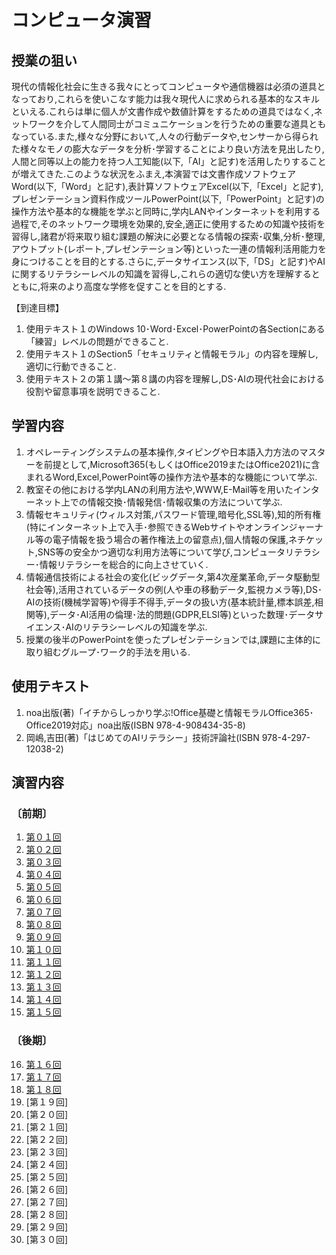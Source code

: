 # コンピュータ演習


## 授業の狙い

現代の情報化社会に生きる我々にとってコンピュータや通信機器は必須の道具となっており,これらを使いこなす能力は我々現代人に求められる基本的なスキルといえる.これらは単に個人が文書作成や数値計算をするための道具ではなく,ネットワークを介して人間同士がコミュニケーションを行うための重要な道具ともなっている.また,様々な分野において,人々の行動データや,センサーから得られた様々なモノの膨大なデータを分析･学習することにより良い方法を見出したり,人間と同等以上の能力を持つ人工知能(以下,「AI」と記す)を活用したりすることが増えてきた.このような状況をふまえ,本演習では文書作成ソフトウェアWord(以下,「Word」と記す),表計算ソフトウェアExcel(以下,「Excel」と記す),プレゼンテーション資料作成ツールPowerPoint(以下,「PowerPoint」と記す)の操作方法や基本的な機能を学ぶと同時に,学内LANやインターネットを利用する過程で,そのネットワーク環境を効果的,安全,適正に使用するための知識や技術を習得し,諸君が将来取り組む課題の解決に必要となる情報の探索･収集,分析･整理,アウトプット(レポート,プレゼンテーション等)といった一連の情報利活用能力を身につけることを目的とする.さらに,データサイエンス(以下,「DS」と記す)やAIに関するリテラシーレベルの知識を習得し,これらの適切な使い方を理解するとともに,将来のより高度な学修を促すことを目的とする.

【到達目標】
1. 使用テキスト１のWindows 10･Word･Excel･PowerPointの各Sectionにある「練習」レベルの問題ができること.
2. 使用テキスト１のSection5「セキュリティと情報モラル」の内容を理解し,適切に行動できること.
3. 使用テキスト２の第１講〜第８講の内容を理解し,DS･AIの現代社会における役割や留意事項を説明できること.

## 学習内容

1. オペレーティングシステムの基本操作,タイピングや日本語入力方法のマスターを前提として,Microsoft365(もしくはOffice2019またはOffice2021)に含まれるWord,Excel,PowerPoint等の操作方法や基本的な機能について学ぶ.
2. 教室その他における学内LANの利用方法や,WWW,E-Mail等を用いたインターネット上での情報交換･情報発信･情報収集の方法について学ぶ.
3. 情報セキュリティ(ウィルス対策,パスワード管理,暗号化,SSL等),知的所有権(特にインターネット上で入手･参照できるWebサイトやオンラインジャーナル等の電子情報を扱う場合の著作権法上の留意点),個人情報の保護,ネチケット,SNS等の安全かつ適切な利用方法等について学び,コンピュータリテラシー･情報リテラシーを総合的に向上させていく.
4. 情報通信技術による社会の変化(ビッグデータ,第4次産業革命,データ駆動型社会等),活用されているデータの例(人や車の移動データ,監視カメラ等),DS･AIの技術(機械学習等)や得手不得手,データの扱い方(基本統計量,標本誤差,相関等),データ･AI活用の倫理･法的問題(GDPR,ELSI等)といった数理･データサイエンス･AIのリテラシーレベルの知識を学ぶ.
5. 授業の後半のPowerPointを使ったプレゼンテーションでは,課題に主体的に取り組むグループ･ワーク的手法を用いる.

## 使用テキスト

1. noa出版(著)「イチからしっかり学ぶ!Office基礎と情報モラルOffice365･Office2019対応」noa出版(ISBN 978-4-908434-35-8)
2. 岡嶋,吉田(著)「はじめてのAIリテラシー」技術評論社(ISBN 978-4-297-12038-2)

## 演習内容

### 〔前期〕
1. [第０１回](./cp_01.md)
2. [第０２回](./cp_02.md)
3. [第０３回](./cp_03.md)
4. [第０４回](./cp_04.md)
5. [第０５回](./cp_05.md)
6. [第０６回](./cp_06.md)
7. [第０７回](./cp_07.md)
8. [第０８回](./cp_08.md)
9. [第０９回](./cp_09.md)
10. [第１０回](./cp_10.md)
11. [第１１回](./cp_11.md)
12. [第１２回](./cp_12.md)
13. [第１３回](./cp_13.md)
14. [第１４回](./cp_14.md)
15. [第１５回](./cp_15.md)

### 〔後期〕

16. [第１６回](./cp_16.md)
17. [第１７回](./cp_17.md)
18. [第１８回](./cp_18.md)
19. [第１９回]
20. [第２０回]
21. [第２１回]
22. [第２２回]
23. [第２３回]
24. [第２４回]
25. [第２５回]
26. [第２６回]
27. [第２７回]
28. [第２８回]
29. [第２９回]
30. [第３０回]